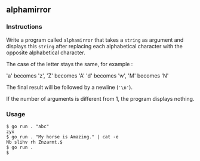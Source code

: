 ## alphamirror

### Instructions

Write a program called `alphamirror` that takes a `string` as argument and displays this `string` after replacing each alphabetical character with the opposite alphabetical character.

The case of the letter stays the same, for example :

'a' becomes 'z', 'Z' becomes 'A'
'd' becomes 'w', 'M' becomes 'N'

The final result will be followed by a newline (`'\n'`).

If the number of arguments is different from 1, the program displays nothing.

### Usage

```console
$ go run . "abc"
zyx
$ go run . "My horse is Amazing." | cat -e
Nb slihv rh Znzarmt.$
$ go run .
$
```
